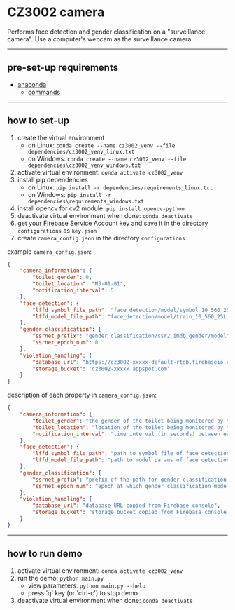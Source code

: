 # CZ3002 camera

Performs face detection and gender classification on a "surveillance camera".
Use a computer's webcam as the surveillance camera.

---

## pre-set-up requirements

- [anaconda](https://docs.anaconda.com/anaconda/install/)
  - [commands](https://docs.conda.io/projects/conda/en/4.6.0/_downloads/52a95608c49671267e40c689e0bc00ca/conda-cheatsheet.pdf)

---

## how to set-up

1. create the virtual environment
    - on Linux: `conda create --name cz3002_venv --file dependencies/cz3002_venv_linux.txt`
    - on Windows: `conda create --name cz3002_venv --file dependencies\cz3002_venv_windows.txt`
2. activate virtual environment: `conda activate cz3002_venv`
3. install pip dependencies
    - on Linux: `pip install -r dependencies/requirements_linux.txt`
    - on Windows: `pip install -r dependencies\requirements_windows.txt`
4. install opencv for cv2 module: `pip install opencv-python`
5. deactivate virtual environment when done: `conda deactivate`
6. get your Firebase Service Account key and save it in the directory `configurations` as `key.json`
7. create `camera_config.json` in the directory `configurations`

example `camera_config.json`:

```json
{
    "camera_information": {
        "toilet_gender": 0,
        "toilet_location": "N3-01-01",
        "notification_interval": 5
    },
    "face_detection": {
        "lffd_symbol_file_path": "face_detection/model/symbol_10_560_25L_8scales_v1_deploy.json",
        "lffd_model_file_path": "face_detection/model/train_10_560_25L_8scales_v1_iter_1400000.params"
    },
    "gender_classification": {
        "ssrnet_prefix": "gender_classification/ssr2_imdb_gender/model",
        "ssrnet_epoch_num": 0
    },
    "violation_handling": {
        "database_url": "https://cz3002-xxxxx-default-rtdb.firebaseio.com/",
        "storage_bucket": "cz3002-xxxxx.appspot.com"
    }
}
```

description of each property in `camera_config.json`:

```json
{
    "camera_information": {
        "toilet_gender": "the gender of the toilet being monitored by the camera (0 for female, 1 for male)",
        "toilet_location": "location of the toilet being monitored by the camera",
        "notification_interval": "time interval (in seconds) between each notification"
    },
    "face_detection": {
        "lffd_symbol_file_path": "path to symbol file of face detection model",
        "lffd_model_file_path": "path to model params of face detection model"
    },
    "gender_classification": {
        "ssrnet_prefix": "prefix of the path for gender classification model",
        "ssrnet_epoch_num": "epoch at which gender classification model was saved"
    },
    "violation_handling": {
        "database_url": "database URL copied from Firebase console",
        "storage_bucket": "storage bucket copied from Firebase console, without starting 'gs://' and ending '/'"
    }
}
```

---

## how to run demo

1. activate virtual environment: `conda activate cz3002_venv`
2. run the demo: `python main.py`
    - view parameters: `python main.py --help`
    - press 'q' key (or 'ctrl-c') to stop demo
3. deactivate virtual environment when done: `conda deactivate`
